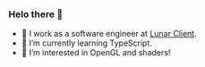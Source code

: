 ### Helo there 👋

- 🔭 I work as a software engineer at [Lunar Client](https://www.lunarclient.com/).
- 🌱 I’m currently learning TypeScript.
- 👯 I’m interested in OpenGL and shaders!

